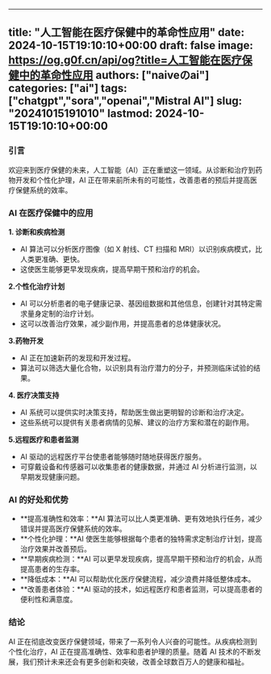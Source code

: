 
---
title: "人工智能在医疗保健中的革命性应用"
date: 2024-10-15T19:10:10+00:00
draft: false
image: https://og.g0f.cn/api/og?title=人工智能在医疗保健中的革命性应用
authors: ["naiveのai"]
categories: ["ai"]
tags: ["chatgpt","sora","openai","Mistral AI"]
slug: "20241015191010"
lastmod: 2024-10-15T19:10:10+00:00
---
### 引言

欢迎来到医疗保健的未来，人工智能（AI）正在重塑这一领域。从诊断和治疗到药物开发和个性化护理，AI 正在带来前所未有的可能性，改善患者的预后并提高医疗保健系统的效率。

### AI 在医疗保健中的应用

**1. 诊断和疾病检测**

* AI 算法可以分析医疗图像（如 X 射线、CT 扫描和 MRI）以识别疾病模式，比人类更准确、更快。
* 这使医生能够更早发现疾病，提高早期干预和治疗的机会。

**2.个性化治疗计划**

* AI 可以分析患者的电子健康记录、基因组数据和其他信息，创建针对其特定需求量身定制的治疗计划。
* 这可以改善治疗效果，减少副作用，并提高患者的总体健康状况。

**3.药物开发**

* AI 正在加速新药的发现和开发过程。
* 算法可以筛选大量化合物，以识别具有治疗潜力的分子，并预测临床试验的结果。

**4. 医疗决策支持**

* AI 系统可以提供实时决策支持，帮助医生做出更明智的诊断和治疗决定。
* 这些系统可以提供有关患者病情的见解、建议的治疗方案和潜在的副作用。

**5.远程医疗和患者监测**

* AI 驱动的远程医疗平台使患者能够随时随地获得医疗服务。
* 可穿戴设备和传感器可以收集患者的健康数据，并通过 AI 分析进行监测，以早期发现健康问题。

### AI 的好处和优势

* **提高准确性和效率：**AI 算法可以比人类更准确、更有效地执行任务，减少错误并提高医疗保健系统的效率。
* **个性化护理：**AI 使医生能够根据每个患者的独特需求定制治疗计划，提高治疗效果并改善预后。
* **早期疾病检测：**AI 可以更早发现疾病，提高早期干预和治疗的机会，从而提高患者的生存率。
* **降低成本：**AI 可以帮助优化医疗保健流程，减少浪费并降低整体成本。
* **改善患者体验：**AI 驱动的技术，如远程医疗和患者监测，可以提高患者的便利性和满意度。

### 结论

AI 正在彻底改变医疗保健领域，带来了一系列令人兴奋的可能性。从疾病检测到个性化治疗，AI 正在提高准确性、效率和患者护理的质量。随着 AI 技术的不断发展，我们预计未来还会有更多创新和突破，改善全球数百万人的健康和福祉。